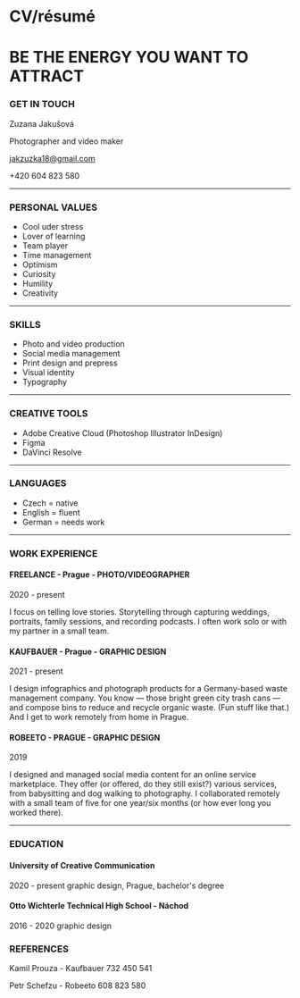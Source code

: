 

# CV/résumé

# BE THE ENERGY YOU WANT TO ATTRACT

### GET IN TOUCH 
Zuzana Jakušová

Photographer and video maker

jakzuzka18@gmail.com

+420 604 823 580

___

### PERSONAL VALUES
- Cool uder stress 
- Lover of learning
- Team player
- Time management
- Optimism
- Curiosity
- Humility
- Creativity

___

### SKILLS
- Photo and video production
- Social media management
- Print design and prepress
- Visual identity
- Typography

___

### CREATIVE TOOLS 
- Adobe Creative Cloud (Photoshop Illustrator
InDesign)
- Figma
- DaVinci Resolve

___

### LANGUAGES
- Czech = native
- English = fluent
- German = needs work


___

### WORK EXPERIENCE
#### FREELANCE - Prague - PHOTO/VIDEOGRAPHER

2020 - present

I focus on telling love stories. Storytelling through capturing weddings, portraits, family sessions, and recording podcasts. I often work solo or with my partner in a small team.





#### KAUFBAUER - Prague - GRAPHIC DESIGN

2021 - present

I design infographics and photograph products for a Germany-based waste management company. You know — those bright green city trash cans — and compose bins to reduce and recycle organic waste. (Fun stuff like that.) And I get to work remotely from home in Prague.





#### ROBEETO - PRAGUE - GRAPHIC DESIGN

2019

I designed and managed social media content for an online service marketplace. They offer (or offered, do they still exist?) various services, from babysitting and dog walking to photography. I collaborated remotely with a small team of five for one year/six months (or how ever long you worked there).

 
 
___ 

### EDUCATION
#### University of Creative Communication
2020 - present
graphic design, Prague, bachelor's degree

#### Otto Wichterle Technical High School - Náchod
2016 - 2020
graphic design




### REFERENCES
Kamil Prouza - Kaufbauer 
732 450 541

Petr Schefzu - Robeeto 
608 823 580
